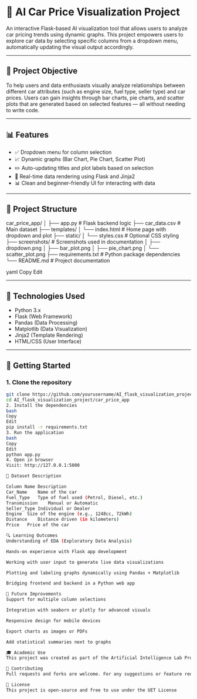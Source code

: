 # 🚗 AI Car Price Visualization Project

An interactive Flask-based AI visualization tool that allows users to analyze car pricing trends using dynamic graphs. This project empowers users to explore car data by selecting specific columns from a dropdown menu, automatically updating the visual output accordingly.

---

## 📌 Project Objective

To help users and data enthusiasts visually analyze relationships between different car attributes (such as engine size, fuel type, seller type) and car prices. Users can gain insights through bar charts, pie charts, and scatter plots that are generated based on selected features — all without needing to write code.

---

## 📊 Features

- ✅ Dropdown menu for column selection
- 📈 Dynamic graphs (Bar Chart, Pie Chart, Scatter Plot)
- ✏️ Auto-updating titles and plot labels based on selection
- 🔄 Real-time data rendering using Flask and Jinja2
- 📊 Clean and beginner-friendly UI for interacting with data

---

## 📁 Project Structure

car_price_app/ │ ├── app.py # Flask backend logic ├── car_data.csv # Main dataset ├── templates/ │ └── index.html # Home page with dropdown and plot ├── static/ │ └── styles.css # Optional CSS styling ├── screenshots/ # Screenshots used in documentation │ ├── dropdown.png │ ├── bar_plot.png │ ├── pie_chart.png │ └── scatter_plot.png ├── requirements.txt # Python package dependencies └── README.md # Project documentation

yaml
Copy
Edit

---

## 🧠 Technologies Used

- Python 3.x
- Flask (Web Framework)
- Pandas (Data Processing)
- Matplotlib (Data Visualization)
- Jinja2 (Template Rendering)
- HTML/CSS (User Interface)

---

## 🚀 Getting Started

### 1. Clone the repository

```bash
git clone https://github.com/yourusername/AI_flask_visualization_project.git
cd AI_flask_visualization_project/car_price_app
2. Install the dependencies
bash
Copy
Edit
pip install -r requirements.txt
3. Run the application
bash
Copy
Edit
python app.py
4. Open in browser
Visit: http://127.0.0.1:5000

🧾 Dataset Description

Column Name	Description
Car_Name	Name of the car
Fuel_Type	Type of fuel used (Petrol, Diesel, etc.)
Transmission	Manual or Automatic
Seller_Type	Individual or Dealer
Engine	Size of the engine (e.g., 1248cc, 72kWh)
Distance	Distance driven (in kilometers)
Price	Price of the car

🔍 Learning Outcomes
Understanding of EDA (Exploratory Data Analysis)

Hands-on experience with Flask app development

Working with user input to generate live data visualizations

Plotting and labeling graphs dynamically using Pandas + Matplotlib

Bridging frontend and backend in a Python web app

🔧 Future Improvements
Support for multiple column selections

Integration with seaborn or plotly for advanced visuals

Responsive design for mobile devices

Export charts as images or PDFs

Add statistical summaries next to graphs

🎓 Academic Use
This project was created as part of the Artificial Intelligence Lab Project for the university course. It demonstrates practical use of data visualization, user interaction, and backend rendering — all important for foundational AI applications.

🤝 Contributing
Pull requests and forks are welcome. For any suggestions or feature requests, feel free to open an issue.

📜 License
This project is open-source and free to use under the UET License
